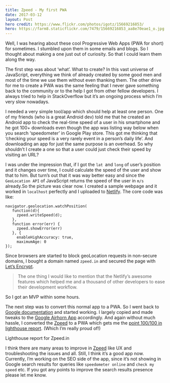 ```yaml
---
title: Zpeed - My first PWA
date: 2017-03-12
layout: Post
hero credit: https://www.flickr.com/photos/igotz/15669216853/
hero: https://farm8.staticflickr.com/7479/15669216853_aa8e70eae1_o.jpg
---
```


Well, I was hearing about these cool Progressive Web Apps (PWA for short) for
sometimes. I stumbled upon them in some emails and blogs. So I thought about
making a one just out of curiosity. So that I could learn them along the way.

The first step was about ‘what’. What to create? In this vast universe of
JavaScript, everything we think of already created by some good men and most of
the time we use them without even thanking them. The other drive for me to
create a PWA was the same feeling that I never gave something back to the
community or to the help I got from other fellow developers. I always tried to
help in StackOverflow but it’s an ongoing process which I’m very slow nowadays.

I needed a very simple tool/app which should help at least one person. One of my
friends (who is a great Android dev) told me that he created an Android app to
check the real-time speed of a user in his smartphone and he got 100+ downloads
even though the app was listing way below when you search ‘speedometer’ in
Google Play store. This got me thinking that ‘checking your speed is a very
rarely event in a person’s daily life’. And downloading an app for just the same
purpose is an overhead. So why shouldn’t I create a one so that a user could
just check their speed by visiting an URL?

I was under the impression that, if I got the `lat `and `long` of user’s
position and it changes over time, I could calculate the speed of the user and
show that to him. But turn’s out that it was way better easy and since the
`GeoLocation API` of JavaScript returns the speed of the user in `m/s`
already.So the picture was clear now. I created a sample webpage and it worked
in `localhost` perfectly and I uploaded to [Netlify](https://www.netlify.com/).
The core code was like:

    navigator.geolocation.watchPosition(
       function(d){
         zpeed.writeSpeed(d);
       },
       function error(err) {
         zpeed.showError(err)
       }, {
         enableHighAccuracy: true,
         maximumAge: 0
    });

Since browsers are started to block geoLocation requests in non-secure domains,
I bought a domain named `zpeed.in` and secured the page with [Let’s
Encrypt](https://letsencrypt.org/).

> The one thing I would like to mention that the Netlify’s awesome features which
> helped me and a thousand of other developers to ease their development workflow.

So I got an MVP within some hours.

The next step was to convert this normal app to a PWA. So I went back to [Google
documentation](https://developers.google.com/web/progressive-web-apps/) and
started working. I largely copied and made tweaks to the [Google Airhorn
App](https://github.com/GoogleChrome/airhorn) accordingly. And again without
much hassle, I converted the [Zpeed](https://www.zpeed.in/) to a PWA which gets
me the [point 100/100 in lighthouse
report](https://googlechrome.github.io/lighthouse/viewer/?gist=3f64e9e86e2321e98d0a9b94a80586c5).
(Which I’m really proud of!)

<span class="figcaption_hack">Lighthouse report for Zpeed.in</span>

I think there are many areas to improve in [Zpeed](https://www.zpeed.in/) like
UX and troubleshooting the issues and all. Still, I think it’s a good app now.
Currently, I’m working on the SEO side of the app, since it’s not showing in
Google search results for queries like `speedometer online` and `check my speed`
etc. If you got any points to improve the search results presence please let me
know.
